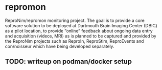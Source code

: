 # repromon

ReproNim/repromon monitoring project. The goal is to provide a core software solution to be deployed 
at Dartmouth Brain Imaging Center (DBIC) as a pilot location, to provide “online” feedback about 
ongoing data entry and acquisition (videos, MRI) as is planned to be captured and provided by the 
ReproNim projects such as ReproIn, ReproStim, ReproEvents and con/noisseur which have being developed 
separately.  

## TODO: writeup on podman/docker setup
